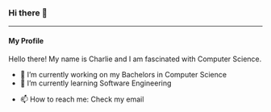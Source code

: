 ### Hi there 👋

----

#### My Profile

Hello there!  My name is Charlie and I am fascinated with Computer Science.


- 🔭 I’m currently working on my Bachelors in Computer Science
- 🌱 I’m currently learning Software Engineering
<!--- 👯 I’m looking to collaborate on ...-->
<!--- 🤔 I’m looking for help with ...-->
<!--- 💬 Ask me about ...-->
- 📫 How to reach me: Check my email
